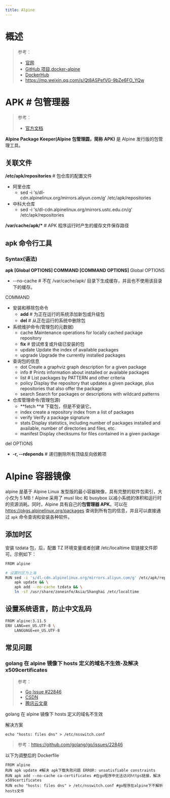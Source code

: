 ```yaml
---
title: Alpine
---
```


# 概述

> 参考：
> - [官网](https://www.alpinelinux.org/)
> - [GitHub 项目,docker-alpine](https://github.com/alpinelinux/docker-alpine)
> - [DockerHub](https://hub.docker.com/_/alpine)
> - <https://mp.weixin.qq.com/s/Qt8ASPefVG-9bZe6FO_YQw>

# APK # 包管理器

> 参考：
> - [官方文档](https://docs.alpinelinux.org/user-handbook/0.1a/Working/apk.html)

**Alpine Package Keeper(Alpine 包管理圆，简称 APK)** 是 Alpine 发行版的包管理工具。

## 关联文件

**/etc/apk/repositories** # 包仓库的配置文件

- 阿里仓库
  - sed -i 's/dl-cdn.alpinelinux.org/mirrors.aliyun.com/g' /etc/apk/repositories
- 中科大仓库
  - sed -i 's/dl-cdn.alpinelinux.org/mirrors.ustc.edu.cn/g' /etc/apk/repositories

**/var/cache/apk/\*** # APK 程序运行时产生的缓存文件保存路径

## apk 命令行工具

### Syntax(语法)

**apk \[Global OPTIONS] COMMAND \[COMMAND OPTIONS]**
Global OPTIONS

- --no-cache # 不在 /var/cache/apk/ 目录下生成缓存，并且也不使用该目录下的缓存。

COMMAND

- 安装和移除包命令
  - **add** # 为正在运行的系统添加新包或升级包
  - **del** # 从正在运行的系统中删除包
- 系统维护命令(管理包的元数据)
  - cache Maintenance operations for locally cached package repository
  - **fix** # 尝试修复或升级已安装的包
  - update Update the index of available packages
  - upgrade Upgrade the currently installed packages
- 查询包的信息
  - dot Create a graphviz graph description for a given package
  - info # Prints information about installed or available packages
  - list # List packages by PATTERN and other criteria
  - policy Display the repository that updates a given package, plus repositories that also offer the package
  - search Search for packages or descriptions with wildcard patterns
- 仓库管理命令(管理包源)
  - **fetch **# 下载包，但是不安装它。
  - index create a repository index from a list of packages
  - verify Verify a package signature
  - stats Display statistics, including number of packages installed and available, number of directories and files, etc.
  - manifest Display checksums for files contained in a given package

del OPTIONS

- **-r, --rdepends** # 递归删除所有顶级反向依赖项

# Alpine 容器镜像

alpine 是基于 Alpine Linux 发型版的最小容器映像，具有完整的软件包索引，大小仅为 5 MB！Alpine 采用了 musl libc 和 busybox 以减小系统的体积和运行时的资源消耗。同时，Alpine 具有自己的**包管理器 APK**。可以在 <https://pkgs.alpinelinux.org/packages> 查询到所有包的信息，并且可以直接通过 `apk` 命令查询和安装各种软件。

## 添加时区

安装 tzdata 包，后，配置 TZ 环境变量或者创建 /etc/localtime 软链接文件即可。示例如下：

```bash
FROM alpine

# 设置时区为上海
RUN sed -i 's/dl-cdn.alpinelinux.org/mirrors.aliyun.com/g' /etc/apk/repositories && \
    apk update && \
    apk add --no-cache tzdata && \
    ln -sf /usr/share/zoneinfo/Asia/Shanghai /etc/localtime
```

## 设置系统语言，防止中文乱码

```bash
FROM alpine:3.11.5
ENV LANG=en_US.UTF-8 \
    LANGUAGE=en_US.UTF-8
```

## 常见问题

### golang 在 alpine 镜像下 hosts 定义的域名不生效-及解决 x509certificates

> 参考：
> - [Go Issue #22846](https://github.com/golang/go/issues/22846)
> - [CSDN](https://blog.csdn.net/huangruifeng/article/details/96594065)
> - [腾讯云文章](https://cloud.tencent.com/developer/article/1756065)

golang 在 alpine 镜像下 hosts 定义的域名不生效

解决方案

    echo "hosts: files dns" > /etc/nsswitch.conf

> 参考：<https://github.com/golang/go/issues/22846>

以下为调整后的 Dockerfile

    FROM alpine
    RUN apk update #解决 apk下载失败问题 ERROR: unsatisfiable constraints
    RUN apk add --no-cache ca-certificates #在go程序中无法访问https链接，解决x509certificates
    RUN echo "hosts: files dns" > /etc/nsswitch.conf #go程序在alpine下不解析hosts文件
